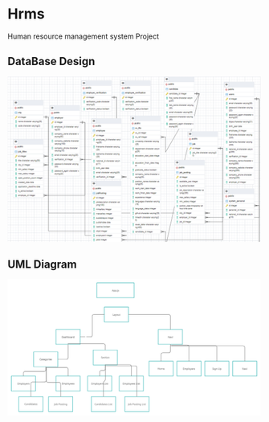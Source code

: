 # Hrms
Human resource management system Project

## DataBase Design

![](DataBaseDesign.png)


## UML Diagram
![](Hrms.png)

